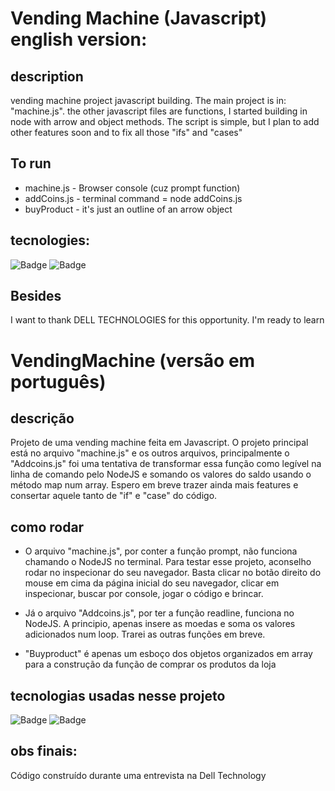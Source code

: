 # Vending Machine (Javascript) english version:

## description

vending machine project javascript building. The main project is in: "machine.js". the other javascript files are functions, I started building in node with arrow and object methods. The script is simple, but I plan to add other features soon and to fix all those "ifs" and "cases"

## To run

* machine.js - Browser console (cuz prompt function)
* addCoins.js - terminal command = node addCoins.js 
* buyProduct - it's just an outline of an arrow object 

## tecnologies: 

![Badge](https://img.shields.io/static/v1?label=nodejs&message=Code&color=green&style=for-the-badge&logo=node.js)
![Badge](https://img.shields.io/static/v1?label=javascript&message=Code&color=yellow&style=for-the-badge&logo=javascript)

## Besides

I want to thank DELL TECHNOLOGIES for this opportunity. I'm ready to learn

# VendingMachine (versão em português)

## descrição
Projeto de uma vending machine feita em Javascript. O projeto principal está no arquivo "machine.js" e os outros arquivos, principalmente o "Addcoins.js" foi uma tentativa de transformar essa função como legível na linha de comando pelo NodeJS e somando os valores do saldo usando o método map num array. Espero em breve trazer ainda mais features e consertar aquele tanto de "if" e "case" do código. 

## como rodar

* O arquivo "machine.js", por conter a função prompt, não funciona chamando o NodeJS no terminal. Para testar esse projeto, aconselho rodar no inspecionar do seu navegador. Basta clicar no botão direito do mouse em cima da página inicial do seu navegador, clicar em inspecionar, buscar por console, jogar o código e brincar. 

* Já o arquivo "Addcoins.js", por ter a função readline, funciona no NodeJS. A principio, apenas insere as moedas e soma os valores adicionados num loop. Trarei as outras funções em breve. 

* "Buyproduct" é apenas um esboço dos objetos organizados em array para a construção da função de comprar os produtos da loja

## tecnologias usadas nesse projeto 

![Badge](https://img.shields.io/static/v1?label=nodejs&message=Code&color=green&style=for-the-badge&logo=node.js)
![Badge](https://img.shields.io/static/v1?label=javascript&message=Code&color=yellow&style=for-the-badge&logo=javascript)

## obs finais: 

Código construído durante uma entrevista na Dell Technology

